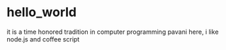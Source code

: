 # hello_world
it is a time honored tradition in computer programming
pavani here, i like node.js and coffee script
